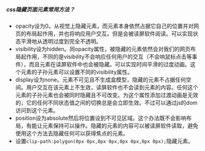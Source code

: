 ##### css隐藏页面元素常用方法？

+ opacity设为0。从视觉上隐藏元素，而元素本身依然占据它自己的位置并对网页的布局起作用，并也将响应用户交互。但是会被读屏软件阅读。可以实现状态平滑地从透明过度到完全不透明。
+ visibility设为hidden。同opacity属性，被隐藏的元素依然会对我们的网页布局起作用，不同的是visibility不会响应任何用户的交互（不会响鼠标点击等事件），而且元素在读屏软件中也会被隐藏。可以实现时间平滑的过度动画。这个元素的子孙元素可以设置不同的visibility属性。
+ display设为none。元素不可见且不生成盒模型，隐藏的元素不占据任何空间。用户交互在该元素上不生效，读屏软件也不会读到元素的内容。任何这个元素的子孙元素也会被同时隐藏且不可改变。为这个属性添加过渡动画是无效的，它的任何不同状态值之间的切换总是会立即生效。不过可以通过js的dom访问到这个元素。
+ position设为absolute然后将位置设到不可见区域。这个办法既不会影响布局，有能让元素保持可以操作。隐藏的元素的内容可以被读屏软件读取，避免使用这个方法去隐藏任何可以获得焦点的元素。
+ 设置``clip-path:polygon(0px 0px,0px 0px,0px 0px,0px 0px);``隐藏元素。